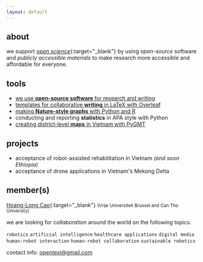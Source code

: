 ```yaml
---
layout: default
---
```


## about

we support [*open science*](https://en.wikipedia.org/wiki/Open_science){:target="_blank"} by using *open-source* software and *publicly accessible materials* to make research more accessible and affordable for everyone.


## tools

- [we use <b>open-source software</b> for research and writing](tools/20240620-open-source-software)
- [templates for collaborative <b>writing</b> in <latex>LaTeX</latex> with <overleaf>Overleaf</overleaf>](tools/20240619-collaborative-writing)
- [making <b>Nature-style graphs</b> with <python>Python</python> and <r-project>R</r-project>](tools/20240619-nature-plot)
- conducting and reporting <b>statistics</b> in APA style with <python>Python</python>
- [creating district-level <b>maps</b> in Vietnam with <python>PyGMT</python>](tools/20240620-vmd-pygmt)

## projects

- acceptance of robot-assisted rehabilitation in Vietnam *(and soon Ethiopia)*
- acceptance of drone applications in Vietnam's Mekong Delta

## member<grey>(s)</grey>

[Hoang-Long Cao](https://hoanglongcao.github.io){:target="_blank"} <small>(Vrije Universiteit Brussel and Can Tho University)</small>

we are looking for *collaboration* around the world on the following topics.

<div id="word-cloud">
        <code class="word">robotics</code>
        <code class="word">artificial intelligence</code>
        <code class="word">healthcare applications</code>
        <code class="word">digital media</code>
        <code class="word">human-robot interaction</code>
        <code class="word">human-robot collaboration</code>
        <code class="word">sustainable robotics</code>
</div>

<script src="assets/js/word-cloud.js"></script>

<p></p>

contact info: <a href="mailto:opentexi@gmail.com" target="_blank">opentexi@gmail.com</a> 

